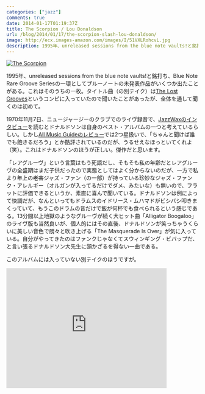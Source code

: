```yaml
---
categories: ["jazz"]
comments: true
date: 2014-01-17T01:19:37Z
title: The Scorpion / Lou Donaldson
url: /blog/2014/01/17/the-scorpion-slash-lou-donaldson/
image: http://ecx.images-amazon.com/images/I/51VXLRohcvL.jpg
description: 1995年、unreleased sessions from the blue note vaults!と銘打ち、Blue Note Rare Groove Seriesの一環としてブルーノートの未発表作品がいくつか出たことがある。これはそのうちの一枚。タイトル曲（の別テイク）はThe Lost Groovesというコンピに入っていたので聞いたことがあったが、全体を通して聞くのは初めて。
---
```

<a href="http://www.amazon.co.jp/exec/obidos/ASIN/B000005GZB/myhumangetsme-22/ref=nosim/" name="amazletlink" target="_blank"><img src="http://ecx.images-amazon.com/images/I/51VXLRohcvL.jpg" alt="The Scorpion" style="border: none;" /></a>

1995年、unreleased sessions from the blue note vaults!と銘打ち、Blue Note Rare Groove Seriesの一環としてブルーノートの未発表作品がいくつか出たことがある。これはそのうちの一枚。タイトル曲（の別テイク）は<a href="http://www.amazon.co.jp/exec/obidos/ASIN/B000005GZF/myhumangetsme-22/ref=nosim/" name="amazletlink" target="_blank">The Lost Grooves</a>というコンピに入っていたので聞いたことがあったが、全体を通して聞くのは初めて。

1970年11月7日、ニュージャージーのクラブでのライヴ録音で、<a href="http://www.jazzwax.com/2010/06/interview-lou-donaldson-part-3.html">JazzWaxのインタビュー</a>を読むとドナルドソンは自身のベスト・アルバムの一つと考えているらしい。しかし<a href="http://www.allmusic.com/album/the-scorpion-live-at-the-cadillac-club-mw0000126429">All Music Guideのレビュー</a>では2つ星扱いで、「ちゃんと聞けば誰でも飽きるだろう」とか酷評されているのだが、うるせえなほっといてくれよ（笑）。これはドナルドソンのほうが正しい。傑作だと思います。

「レアグルーヴ」という言葉はもう死語だし、そもそも私の年齢だとレアグルーヴの全盛期はまだ子供だったので実態としてはよく分からないのだが、一方で私より年上の<s>老害</s>ジャズ・ファン（の一部）が持っている珍妙なジャズ・ファンク・アレルギー（オルガンが入ってるだけでダメ、みたいな）も無いので、フラットに評価できるというか、素直に喜んで聞いている。ドナルドソンは例によって快調だが、なんといってもドラムスのイドリース・ムハマドがビシバシ叩きまくっていて、もうこのドラムの音だけで飯が何杯でも食べられるという感じである。13分間以上地獄のようなグルーヴが続く大ヒット曲「Alligator Boogaloo」のライヴ版も当然良いが、個人的にはその直後、ドナルドソンが笑っちゃうくらいに美しい音色で朗々と吹き上げる「The Masquerade Is Over」が気に入っている。自分がやってきたのはファンクじゃなくてスウィンギング・ビバップだ、と言い張るドナルドソン大先生に頷かざるを得ない一曲である。

このアルバムには入っていない別テイクのほうですが。

<iframe width="420" height="315" src="https://www.youtube.com/embed/_JixzY-KE6Q" frameborder="0" allowfullscreen></iframe>
